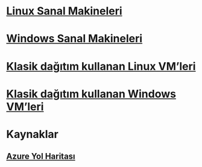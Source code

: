 # [Linux Sanal Makineleri](linux/overview.md)
# [Windows Sanal Makineleri](windows/overview.md)
# [Klasik dağıtım kullanan Linux VM’leri](linux/overview.md?toc=%2fazure%2fvirtual-machines%2flinux%2fclassic%2ftoc.json)
# [Klasik dağıtım kullanan Windows VM’leri](windows/overview.md?toc=%2fazure%2fvirtual-machines%2fwindows%2fclassic%2ftoc.json)

# Kaynaklar
## [Azure Yol Haritası](https://azure.microsoft.com/roadmap/?category=compute)
